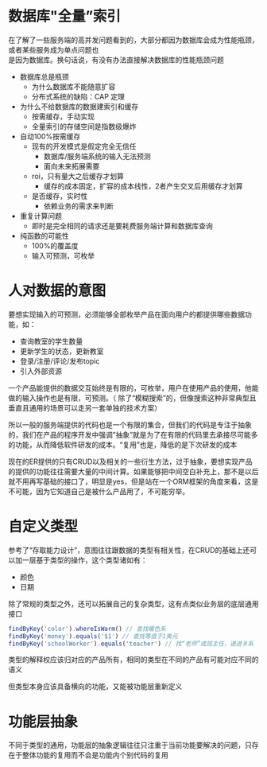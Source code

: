 # 数据库"全量”索引

在了解了一些服务端的高并发问题看到的，大部分都因为数据库会成为性能瓶颈，或者某些服务成为单点问题也<br />是因为数据库。换句话说，有没有办法直接解决数据库的性能瓶颈问题

- 数据库总是瓶颈
   - 为什么数据库不能随意扩容
   - 分布式系统的缺陷：CAP 定理
- 为什么不给数据库的数据建索引和缓存
   - 按需缓存，手动实现
   - 全量索引的存储空间是指数级爆炸
- 自动100%按需缓存
   - 现有的开发模式是假定完全无信任
      - 数据库/服务端系统的输入无法预测
      - 面向未来拓展需要
   - roi，只有量大之后缓存才划算
      - 缓存的成本固定，扩容的成本线性，2者产生交叉后用缓存才划算
   - 是否缓存，实时性
      - 依赖业务的需求来判断
- 重复计算问题
   - 即时是完全相同的请求还是要耗费服务端计算和数据库查询
- 纯函数的可能性
   - 100%的覆盖度
   - 输入可预测，可枚举


# 人对数据的意图
要想实现输入的可预测，必须能够全部枚举产品在面向用户的都提供哪些数据功能，如：

- 查询教室的学生数量
- 更新学生的状态，更新教室
- 登录/注册/评论/发布topic
- 引入外部资源

一个产品能提供的数据交互始终是有限的，可枚举，用户在使用产品的使用，他能做的输入操作也是有限，可预测。（ 除了“模糊搜索”的，但像搜索这种非常典型且垂直且通用的场景可以走另一套单独的技术方案）

所以一般的服务端提供的代码也是一个有限的集合，但我们的代码是专注于抽象的，我们在产品的程序开发中强调”抽象”就是为了在有限的代码里去承接尽可能多的功能，从而降低软件研发的成本。“复用”也是，降低的是下次研发的成本

现在的ER提供的只有CRUD以及相关的一些衍生方法，过于抽象，要想实现产品的提供的功能往往需要大量的中间计算。如果能够把中间空白补充上，那不是以后就不用再写基础的接口了，明显是yes，但是站在一个ORM框架的角度来看，这是不可能，因为它知道自己是被什么产品用了，不可能穷举。


# 自定义类型
参考了“存取能力设计”，意图往往跟数据的类型有相关性，在CRUD的基础上还可以加一层基于类型的操作，这个类型诸如有：

- 颜色
- 日期

除了常规的类型之外，还可以拓展自己的复杂类型，这有点类似业务层的底层通用接口
```typescript
findByKey('color').whereIsWarm() // 查找暖色系
findByKey('money').equals('$1') // 查找等值于1美元
findByKey('schoolWorker').equals('teacher') // 找“老师”或班主任，递进关系
```
类型的解释权应该归对应的产品所有，相同的类型在不同的产品有可能对应不同的语义

但类型本身应该具备横向的功能，又能被功能层重新定义

# 功能层抽象
不同于类型的通用，功能层的抽象逻辑往往只注重于当前功能要解决的问题，只存在于整体功能的复用而不会是功能内个别代码的复用
